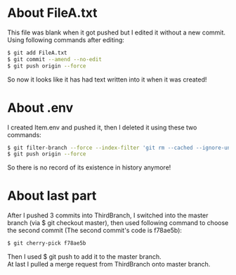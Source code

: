 
# About FileA.txt
This file was blank when it got pushed but I edited it without a new commit. Using following commands after editing:
```sh
$ git add FileA.txt
$ git commit --amend --no-edit
$ git push origin --force
```
So now it looks like it has had text written into it when it was created!
# About .env
I created Item.env and pushed it, then I deleted it using these two commands:
```sh
$ git filter-branch --force --index-filter 'git rm --cached --ignore-unmatch Item.env' --prune-empty --tag-name-filter cat -- --all
$ git push origin --force
```
So there is no record of its existence in history anymore!

# About last part
After I pushed 3 commits into ThirdBranch, I switched into the master branch (via $ git checkout master), then used following command to choose the second commit (The second commit's code is f78ae5b):
```sh
$ git cherry-pick f78ae5b
```
Then I used $ git push to add it to the master branch. <br>
At last I pulled a merge request from ThirdBranch onto master branch.

